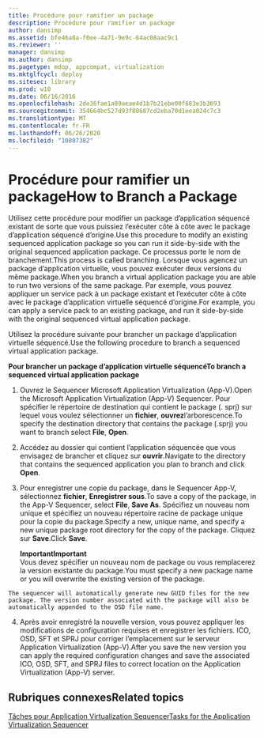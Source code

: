```yaml
---
title: Procédure pour ramifier un package
description: Procédure pour ramifier un package
author: dansimp
ms.assetid: bfe46a8a-f0ee-4a71-9e9c-64ac08aac9c1
ms.reviewer: ''
manager: dansimp
ms.author: dansimp
ms.pagetype: mdop, appcompat, virtualization
ms.mktglfcycl: deploy
ms.sitesec: library
ms.prod: w10
ms.date: 06/16/2016
ms.openlocfilehash: 2de36fae1a09aeae4d1b7b21ebe00f683e3b3693
ms.sourcegitcommit: 354664bc527d93f80687cd2eba70d1eea024c7c3
ms.translationtype: MT
ms.contentlocale: fr-FR
ms.lasthandoff: 06/26/2020
ms.locfileid: "10807382"
---
```

# <span data-ttu-id="deb1b-103">Procédure pour ramifier un package</span><span class="sxs-lookup"><span data-stu-id="deb1b-103">How to Branch a Package</span></span>


<span data-ttu-id="deb1b-104">Utilisez cette procédure pour modifier un package d’application séquencé existant de sorte que vous puissiez l’exécuter côte à côte avec le package d’application séquencé d’origine.</span><span class="sxs-lookup"><span data-stu-id="deb1b-104">Use this procedure to modify an existing sequenced application package so you can run it side-by-side with the original sequenced application package.</span></span> <span data-ttu-id="deb1b-105">Ce processus porte le nom de branchement.</span><span class="sxs-lookup"><span data-stu-id="deb1b-105">This process is called branching.</span></span> <span data-ttu-id="deb1b-106">Lorsque vous agencez un package d’application virtuelle, vous pouvez exécuter deux versions du même package.</span><span class="sxs-lookup"><span data-stu-id="deb1b-106">When you branch a virtual application package you are able to run two versions of the same package.</span></span> <span data-ttu-id="deb1b-107">Par exemple, vous pouvez appliquer un service pack à un package existant et l’exécuter côte à côte avec le package d’application virtuelle séquencé d’origine.</span><span class="sxs-lookup"><span data-stu-id="deb1b-107">For example, you can apply a service pack to an existing package, and run it side-by-side with the original sequenced virtual application package.</span></span>

<span data-ttu-id="deb1b-108">Utilisez la procédure suivante pour brancher un package d’application virtuelle séquencé.</span><span class="sxs-lookup"><span data-stu-id="deb1b-108">Use the following procedure to branch a sequenced virtual application package.</span></span>

**<span data-ttu-id="deb1b-109">Pour brancher un package d’application virtuelle séquencé</span><span class="sxs-lookup"><span data-stu-id="deb1b-109">To branch a sequenced virtual application package</span></span>**

1.  <span data-ttu-id="deb1b-110">Ouvrez le Sequencer Microsoft Application Virtualization (App-V).</span><span class="sxs-lookup"><span data-stu-id="deb1b-110">Open the Microsoft Application Virtualization (App-V) Sequencer.</span></span> <span data-ttu-id="deb1b-111">Pour spécifier le répertoire de destination qui contient le package (. sprj) sur lequel vous voulez sélectionner un **fichier**, **ouvrez**l’arborescence.</span><span class="sxs-lookup"><span data-stu-id="deb1b-111">To specify the destination directory that contains the package (.sprj) you want to branch select **File**, **Open**.</span></span>

2.  <span data-ttu-id="deb1b-112">Accédez au dossier qui contient l’application séquencée que vous envisagez de brancher et cliquez sur **ouvrir**.</span><span class="sxs-lookup"><span data-stu-id="deb1b-112">Navigate to the directory that contains the sequenced application you plan to branch and click **Open**.</span></span>

3.  <span data-ttu-id="deb1b-113">Pour enregistrer une copie du package, dans le Sequencer App-V, sélectionnez **fichier**, **Enregistrer sous**.</span><span class="sxs-lookup"><span data-stu-id="deb1b-113">To save a copy of the package, in the App-V Sequencer, select **File**, **Save As**.</span></span> <span data-ttu-id="deb1b-114">Spécifiez un nouveau nom unique et spécifiez un nouveau répertoire racine de package unique pour la copie du package.</span><span class="sxs-lookup"><span data-stu-id="deb1b-114">Specify a new, unique name, and specify a new unique package root directory for the copy of the package.</span></span> <span data-ttu-id="deb1b-115">Cliquez sur **Save**.</span><span class="sxs-lookup"><span data-stu-id="deb1b-115">Click **Save**.</span></span>

    **<span data-ttu-id="deb1b-116">Important</span><span class="sxs-lookup"><span data-stu-id="deb1b-116">Important</span></span>**  
    <span data-ttu-id="deb1b-117">Vous devez spécifier un nouveau nom de package ou vous remplacerez la version existante du package.</span><span class="sxs-lookup"><span data-stu-id="deb1b-117">You must specify a new package name or you will overwrite the existing version of the package.</span></span>



~~~
The sequencer will automatically generate new GUID files for the new package. The version number associated with the package will also be automatically appended to the OSD file name.
~~~

4. <span data-ttu-id="deb1b-118">Après avoir enregistré la nouvelle version, vous pouvez appliquer les modifications de configuration requises et enregistrer les fichiers. ICO, OSD, SFT et SPRJ pour corriger l’emplacement sur le serveur Application Virtualization (App-V).</span><span class="sxs-lookup"><span data-stu-id="deb1b-118">After you save the new version you can apply the required configuration changes and save the associated ICO, OSD, SFT, and SPRJ files to correct location on the Application Virtualization (App-V) server.</span></span>

## <span data-ttu-id="deb1b-119">Rubriques connexes</span><span class="sxs-lookup"><span data-stu-id="deb1b-119">Related topics</span></span>


[<span data-ttu-id="deb1b-120">Tâches pour Application Virtualization Sequencer</span><span class="sxs-lookup"><span data-stu-id="deb1b-120">Tasks for the Application Virtualization Sequencer</span></span>](tasks-for-the-application-virtualization-sequencer.md)









